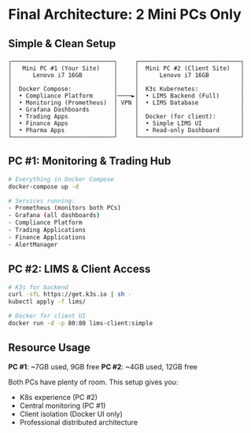 # Final Architecture: 2 Mini PCs Only

## Simple & Clean Setup

```
┌─────────────────────────────┐     ┌─────────────────────────────┐
│   Mini PC #1 (Your Site)    │     │  Mini PC #2 (Client Site)   │
│      Lenovo i7 16GB         │     │      Lenovo i7 16GB         │
│                             │     │                             │
│  Docker Compose:            │     │  K3s Kubernetes:            │
│  • Compliance Platform      │────►│  • LIMS Backend (Full)      │
│  • Monitoring (Prometheus)  │ VPN │  • LIMS Database            │
│  • Grafana Dashboards       │     │                             │
│  • Trading Apps             │     │  Docker (for client):       │
│  • Finance Apps             │     │  • Simple LIMS UI           │
│  • Pharma Apps              │     │  • Read-only Dashboard      │
└─────────────────────────────┘     └─────────────────────────────┘
```

## PC #1: Monitoring & Trading Hub
```bash
# Everything in Docker Compose
docker-compose up -d

# Services running:
- Prometheus (monitors both PCs)
- Grafana (all dashboards)
- Compliance Platform
- Trading Applications
- Finance Applications
- AlertManager
```

## PC #2: LIMS & Client Access
```bash
# K3s for backend
curl -sfL https://get.k3s.io | sh -
kubectl apply -f lims/

# Docker for client UI
docker run -d -p 80:80 lims-client:simple
```

## Resource Usage

**PC #1**: ~7GB used, 9GB free
**PC #2**: ~4GB used, 12GB free

Both PCs have plenty of room. This setup gives you:
- K8s experience (PC #2)
- Central monitoring (PC #1)
- Client isolation (Docker UI only)
- Professional distributed architecture